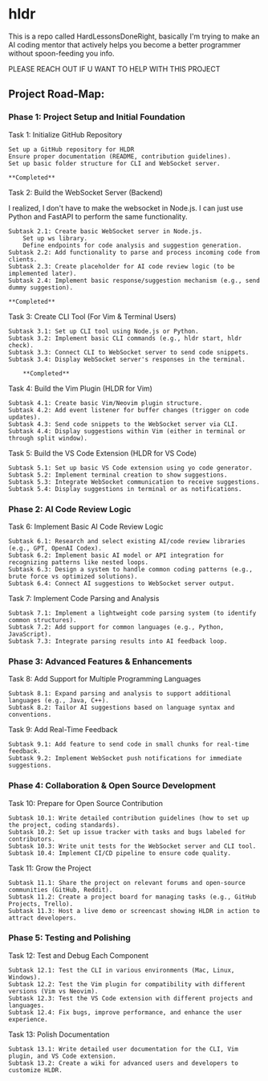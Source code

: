 # hldr
This is a repo called HardLessonsDoneRight, basically I'm trying to make an AI coding mentor that actively helps you become a better programmer without spoon-feeding you info.

PLEASE REACH OUT IF U WANT TO HELP WITH THIS PROJECT

## Project Road-Map:

### Phase 1: Project Setup and Initial Foundation
Task 1: Initialize GitHub Repository
    
    Set up a GitHub repository for HLDR
    Ensure proper documentation (README, contribution guidelines).
    Set up basic folder structure for CLI and WebSocket server.

    **Completed**

Task 2: Build the WebSocket Server (Backend)

I realized, I don't have to make the websocket in Node.js. I can just use Python and FastAPI to perform the same functionality.

    Subtask 2.1: Create basic WebSocket server in Node.js.
        Set up ws library.
        Define endpoints for code analysis and suggestion generation.
    Subtask 2.2: Add functionality to parse and process incoming code from clients.
    Subtask 2.3: Create placeholder for AI code review logic (to be implemented later).
    Subtask 2.4: Implement basic response/suggestion mechanism (e.g., send dummy suggestion).

    **Completed**

Task 3: Create CLI Tool (For Vim & Terminal Users)

    Subtask 3.1: Set up CLI tool using Node.js or Python.
    Subtask 3.2: Implement basic CLI commands (e.g., hldr start, hldr check).
    Subtask 3.3: Connect CLI to WebSocket server to send code snippets.
    Subtask 3.4: Display WebSocket server's responses in the terminal.

        **Completed**


Task 4: Build the Vim Plugin (HLDR for Vim)

    Subtask 4.1: Create basic Vim/Neovim plugin structure.
    Subtask 4.2: Add event listener for buffer changes (trigger on code updates).
    Subtask 4.3: Send code snippets to the WebSocket server via CLI.
    Subtask 4.4: Display suggestions within Vim (either in terminal or through split window).

Task 5: Build the VS Code Extension (HLDR for VS Code)

    Subtask 5.1: Set up basic VS Code extension using yo code generator.
    Subtask 5.2: Implement terminal creation to show suggestions.
    Subtask 5.3: Integrate WebSocket communication to receive suggestions.
    Subtask 5.4: Display suggestions in terminal or as notifications.

 ### Phase 2: AI Code Review Logic
Task 6: Implement Basic AI Code Review Logic

    Subtask 6.1: Research and select existing AI/code review libraries (e.g., GPT, OpenAI Codex).
    Subtask 6.2: Implement basic AI model or API integration for recognizing patterns like nested loops.
    Subtask 6.3: Design a system to handle common coding patterns (e.g., brute force vs optimized solutions).
    Subtask 6.4: Connect AI suggestions to WebSocket server output.

Task 7: Implement Code Parsing and Analysis

    Subtask 7.1: Implement a lightweight code parsing system (to identify common structures).
    Subtask 7.2: Add support for common languages (e.g., Python, JavaScript).
    Subtask 7.3: Integrate parsing results into AI feedback loop.

### Phase 3: Advanced Features & Enhancements
Task 8: Add Support for Multiple Programming Languages

    Subtask 8.1: Expand parsing and analysis to support additional languages (e.g., Java, C++).
    Subtask 8.2: Tailor AI suggestions based on language syntax and conventions.

Task 9: Add Real-Time Feedback

    Subtask 9.1: Add feature to send code in small chunks for real-time feedback.
    Subtask 9.2: Implement WebSocket push notifications for immediate suggestions.

### Phase 4: Collaboration & Open Source Development
Task 10: Prepare for Open Source Contribution

    Subtask 10.1: Write detailed contribution guidelines (how to set up the project, coding standards).
    Subtask 10.2: Set up issue tracker with tasks and bugs labeled for contributors.
    Subtask 10.3: Write unit tests for the WebSocket server and CLI tool.
    Subtask 10.4: Implement CI/CD pipeline to ensure code quality.

Task 11: Grow the Project

    Subtask 11.1: Share the project on relevant forums and open-source communities (GitHub, Reddit).
    Subtask 11.2: Create a project board for managing tasks (e.g., GitHub Projects, Trello).
    Subtask 11.3: Host a live demo or screencast showing HLDR in action to attract developers.

### Phase 5: Testing and Polishing
Task 12: Test and Debug Each Component

    Subtask 12.1: Test the CLI in various environments (Mac, Linux, Windows).
    Subtask 12.2: Test the Vim plugin for compatibility with different versions (Vim vs Neovim).
    Subtask 12.3: Test the VS Code extension with different projects and languages.
    Subtask 12.4: Fix bugs, improve performance, and enhance the user experience.

Task 13: Polish Documentation

    Subtask 13.1: Write detailed user documentation for the CLI, Vim plugin, and VS Code extension.
    Subtask 13.2: Create a wiki for advanced users and developers to customize HLDR.
